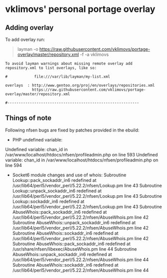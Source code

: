 # vklimovs' personal portage overlay

## Adding overlay

To add overlay run:
> layman -o https://raw.githubusercontent.com/vklimovs/portage-overlay/master/repository.xml -f -a vklimovs

```
To avoid layman warnings about missing remote overlay add repository.xml to list overlays, like so:

#            file:///var/lib/layman/my-list.xml

overlays  : http://www.gentoo.org/proj/en/overlays/repositories.xml
            https://raw.githubusercontent.com/vklimovs/portage-overlay/master/repository.xml

#-----------------------------------------------------------
```

## Things of note

Following nfsen bugs are fixed by patches provided in the ebuild:

* PHP undefined variable:

Undefined variable: chan_id in /var/www/localhost/htdocs/nfsen/profileadmin.php on line 593
  Undefined variable: chan_id in /var/www/localhost/htdocs/nfsen/profileadmin.php on line 594

* Socket6 module changes and use of whois:
Subroutine Lookup::pack_sockaddr_in6 redefined at /usr/lib64/perl5/vendor_perl/5.22.2/nfsen/Lookup.pm line 43
Subroutine Lookup::unpack_sockaddr_in6 redefined at /usr/lib64/perl5/vendor_perl/5.22.2/nfsen/Lookup.pm line 43
Subroutine Lookup::sockaddr_in6 redefined at /usr/lib64/perl5/vendor_perl/5.22.2/nfsen/Lookup.pm line 43
Subroutine AbuseWhois::pack_sockaddr_in6 redefined at /usr/lib64/perl5/vendor_perl/5.22.2/nfsen/AbuseWhois.pm line 42
Subroutine AbuseWhois::unpack_sockaddr_in6 redefined at /usr/lib64/perl5/vendor_perl/5.22.2/nfsen/AbuseWhois.pm line 42
Subroutine AbuseWhois::sockaddr_in6 redefined at /usr/lib64/perl5/vendor_perl/5.22.2/nfsen/AbuseWhois.pm line 42
Subroutine AbuseWhois::pack_sockaddr_in6 redefined at /usr/share/nfsen/libexec/AbuseWhois.pm line 44
Subroutine AbuseWhois::unpack_sockaddr_in6 redefined at /usr/lib64/perl5/vendor_perl/5.22.2/nfsen/AbuseWhois.pm line 44
Subroutine AbuseWhois::sockaddr_in6 redefined at /usr/lib64/perl5/vendor_perl/5.22.2/nfsen/AbuseWhois.pm line 44



